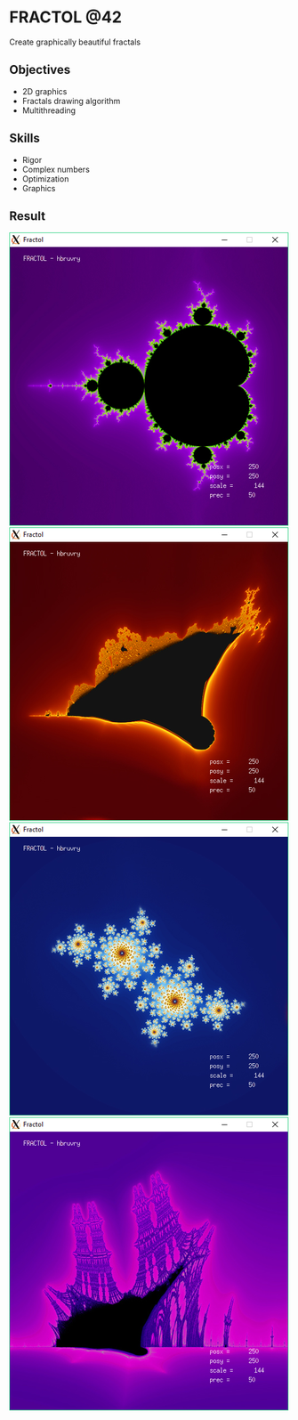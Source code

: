 # FRACTOL @42
Create graphically beautiful fractals

## Objectives
- 2D graphics
- Fractals drawing algorithm
- Multithreading

## Skills
- Rigor
- Complex numbers
- Optimization
- Graphics

## Result
![FRACTOL_01](/img/FRACTOL_01.jpg)
![FRACTOL_02](/img/FRACTOL_02.jpg)
![FRACTOL_03](/img/FRACTOL_03.jpg)
![FRACTOL_04](/img/FRACTOL_04.jpg)
